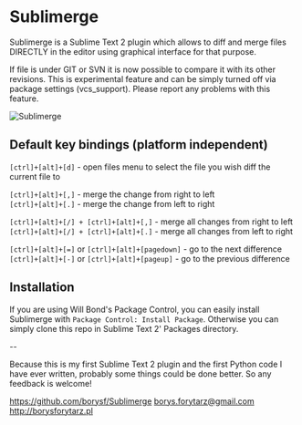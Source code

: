 Sublimerge
==========

Sublimerge is a Sublime Text 2 plugin which allows to diff and merge files DIRECTLY in the editor using graphical interface for that purpose.

If file is under GIT or SVN it is now possible to compare it with its other revisions. This is experimental feature and can be simply
turned off via package settings (vcs_support). Please report any problems with this feature.

![Sublimerge](http://cloud.github.com/downloads/borysf/Sublimerge/Screenshot2.png "Sublimerge")

Default key bindings (platform independent)
------------------------------------------

`[ctrl]+[alt]+[d]` - open files menu to select the file you wish diff the current file to 

`[ctrl]+[alt]+[,]` - merge the change from right to left  
`[ctrl]+[alt]+[.]` - merge the change from left to right  

`[ctrl]+[alt]+[/] + [ctrl]+[alt]+[,]` - merge all changes from right to left  
`[ctrl]+[alt]+[/] + [ctrl]+[alt]+[.]` - merge all changes from left to right  

`[ctrl]+[alt]+[=]` or `[ctrl]+[alt]+[pagedown]` - go to the next difference  
`[ctrl]+[alt]+[-]` or `[ctrl]+[alt]+[pageup]` - go to the previous difference  


Installation
------------

If you are using Will Bond's Package Control, you can easily install Sublimerge with `Package Control: Install Package`.
Otherwise you can simply clone this repo in Sublime Text 2' Packages directory.

--

Because this is my first Sublime Text 2 plugin and the first Python code I have ever written, probably some things could be done
better. So any feedback is welcome!

https://github.com/borysf/Sublimerge
borys.forytarz@gmail.com
http://borysforytarz.pl